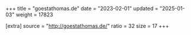 +++
title = "goestathomas.de"
date = "2023-02-01"
updated = "2025-01-03"
weight = 17823

[extra]
source = "http://goestathomas.de/"
ratio = 32
size = 17
+++
